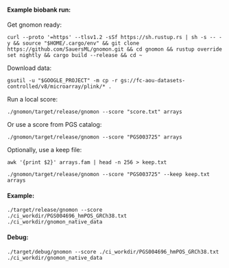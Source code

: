 #### Example biobank run:
Get gnomon ready:
```
curl --proto '=https' --tlsv1.2 -sSf https://sh.rustup.rs | sh -s -- -y && source "$HOME/.cargo/env" && git clone https://github.com/SauersML/gnomon.git && cd gnomon && rustup override set nightly && cargo build --release && cd ~
```

Download data:
```
gsutil -u "$GOOGLE_PROJECT" -m cp -r gs://fc-aou-datasets-controlled/v8/microarray/plink/* .
```

Run a local score:
```
./gnomon/target/release/gnomon --score "score.txt" arrays
```

Or use a score from PGS catalog:
```
./gnomon/target/release/gnomon --score "PGS003725" arrays
```

Optionally, use a keep file:
```
awk '{print $2}' arrays.fam | head -n 256 > keep.txt
```

```
./gnomon/target/release/gnomon --score "PGS003725" --keep keep.txt arrays
```

#### Example:
```
./target/release/gnomon --score ./ci_workdir/PGS004696_hmPOS_GRCh38.txt ./ci_workdir/gnomon_native_data
```

#### Debug:
```
./target/debug/gnomon --score ./ci_workdir/PGS004696_hmPOS_GRCh38.txt ./ci_workdir/gnomon_native_data
```
